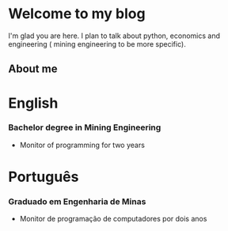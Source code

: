 # Welcome to my blog

I'm glad you are here. I plan to talk about python, economics and engineering ( mining engineering to be more specific).







## About me
# English
### **Bachelor degree in Mining Engineering**
 - Monitor of programming for two years

# Português
### **Graduado em Engenharia de Minas**
 - Monitor de programação de computadores por dois anos
